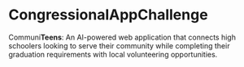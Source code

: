 # CongressionalAppChallenge
Communi**Teens**: An AI-powered web application that connects high schoolers looking to serve their community while completing their graduation requirements with local volunteering opportunities.
